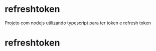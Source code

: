 # refreshtoken
Projeto com nodejs utilizando typescript para ter token e refresh token

# refreshtoken
